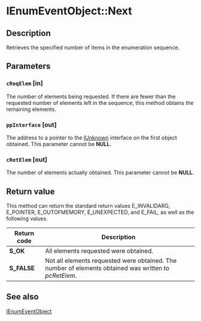 # IEnumEventObject::Next

## Description

Retrieves the specified number of items in the enumeration sequence.

## Parameters

### `cReqElem` [in]

The number of elements being requested. If there are fewer than the requested number of elements left in the sequence, this method obtains the remaining elements.

### `ppInterface` [out]

The address to a pointer to the [IUnknown](https://learn.microsoft.com/windows/desktop/api/unknwn/nn-unknwn-iunknown) interface on the first object obtained. This parameter cannot be **NULL**.

### `cRetElem` [out]

The number of elements actually obtained. This parameter cannot be **NULL**.

## Return value

This method can return the standard return values E_INVALIDARG, E_POINTER, E_OUTOFMEMORY, E_UNEXPECTED, and E_FAIL, as well as the following values.

| Return code | Description |
| --- | --- |
| **S_OK** | All elements requested were obtained. |
| **S_FALSE** | Not all elements requested were obtained. The number of elements obtained was written to *pcRetElem*. |

## See also

[IEnumEventObject](https://learn.microsoft.com/windows/desktop/api/eventsys/nn-eventsys-ienumeventobject)